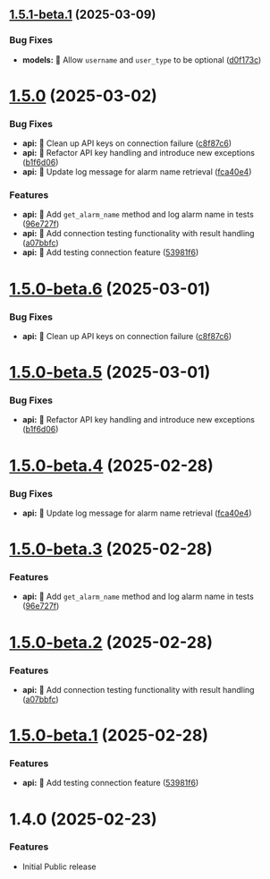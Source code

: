 ## [1.5.1-beta.1](https://github.com/mguyard/pydiagral/compare/v1.5.0...v1.5.1-beta.1) (2025-03-09)


### Bug Fixes

* **models:** 🐛 Allow `username` and `user_type` to be optional ([d0f173c](https://github.com/mguyard/pydiagral/commit/d0f173cae4377cded21a7f4a6bc9ca0d13035df5))

# [1.5.0](https://github.com/mguyard/pydiagral/compare/v1.4.0...v1.5.0) (2025-03-02)


### Bug Fixes

* **api:** 🔧 Clean up API keys on connection failure ([c8f87c6](https://github.com/mguyard/pydiagral/commit/c8f87c6b4e0091775bf948d6471bc8966c9d25ad))
* **api:** 🔧 Refactor API key handling and introduce new exceptions ([b1f6d06](https://github.com/mguyard/pydiagral/commit/b1f6d060e52c0c660e760c1dc86c5fa75613e4b2))
* **api:** 🔧 Update log message for alarm name retrieval ([fca40e4](https://github.com/mguyard/pydiagral/commit/fca40e44bccd59f6399ae2b89a29c2b4fcc80172))


### Features

* **api:** 🚀 Add `get_alarm_name` method and log alarm name in tests ([96e727f](https://github.com/mguyard/pydiagral/commit/96e727fe851a1086d8689c6fb7204efdb702938d))
* **api:** 🚀 Add connection testing functionality with result handling ([a07bbfc](https://github.com/mguyard/pydiagral/commit/a07bbfc22a1f41418dad0347394cadcab31685e8))
* **api:** 🚀 Add testing connection feature ([53981f6](https://github.com/mguyard/pydiagral/commit/53981f6bdb8b797b7f4408fbaf2264b66a58ab38))

# [1.5.0-beta.6](https://github.com/mguyard/pydiagral/compare/v1.5.0-beta.5...v1.5.0-beta.6) (2025-03-01)


### Bug Fixes

* **api:** 🔧 Clean up API keys on connection failure ([c8f87c6](https://github.com/mguyard/pydiagral/commit/c8f87c6b4e0091775bf948d6471bc8966c9d25ad))

# [1.5.0-beta.5](https://github.com/mguyard/pydiagral/compare/v1.5.0-beta.4...v1.5.0-beta.5) (2025-03-01)


### Bug Fixes

* **api:** 🔧 Refactor API key handling and introduce new exceptions ([b1f6d06](https://github.com/mguyard/pydiagral/commit/b1f6d060e52c0c660e760c1dc86c5fa75613e4b2))

# [1.5.0-beta.4](https://github.com/mguyard/pydiagral/compare/v1.5.0-beta.3...v1.5.0-beta.4) (2025-02-28)


### Bug Fixes

* **api:** 🔧 Update log message for alarm name retrieval ([fca40e4](https://github.com/mguyard/pydiagral/commit/fca40e44bccd59f6399ae2b89a29c2b4fcc80172))

# [1.5.0-beta.3](https://github.com/mguyard/pydiagral/compare/v1.5.0-beta.2...v1.5.0-beta.3) (2025-02-28)


### Features

* **api:** 🚀 Add `get_alarm_name` method and log alarm name in tests ([96e727f](https://github.com/mguyard/pydiagral/commit/96e727fe851a1086d8689c6fb7204efdb702938d))

# [1.5.0-beta.2](https://github.com/mguyard/pydiagral/compare/v1.5.0-beta.1...v1.5.0-beta.2) (2025-02-28)


### Features

* **api:** 🚀 Add connection testing functionality with result handling ([a07bbfc](https://github.com/mguyard/pydiagral/commit/a07bbfc22a1f41418dad0347394cadcab31685e8))

# [1.5.0-beta.1](https://github.com/mguyard/pydiagral/compare/v1.4.0...v1.5.0-beta.1) (2025-02-28)


### Features

* **api:** 🚀 Add testing connection feature ([53981f6](https://github.com/mguyard/pydiagral/commit/53981f6bdb8b797b7f4408fbaf2264b66a58ab38))

# 1.4.0 (2025-02-23)

### Features

- Initial Public release
